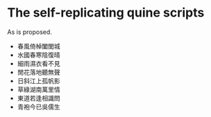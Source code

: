 # The self-replicating quine scripts

As is proposed.

* 春風倚棹闔閭城
* 水國春寒陰復晴
* 細雨濕衣看不見
* 閒花落地聽無聲
* 日斜江上孤帆影
* 草綠湖南萬里情
* 東道若逢相識問
* 青袍今已吳儒生
